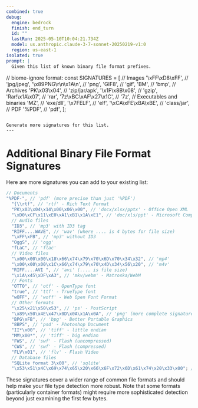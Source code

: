 ```yaml
---
combined: true
debug:
  engine: bedrock
  finish: end_turn
  id: ""
  lastRun: 2025-05-10T10:04:21.734Z
  model: us.anthropic.claude-3-7-sonnet-20250219-v1:0
  region: us-east-1
isolated: true
prompt: |
  Given this list of known binary file format prefixes.

  ```
  // biome-ignore format:
  const SIGNATURES = [
      // Images
      '\xFF\xD8\xFF', // 'jpg/jpeg',
      '\x89PNG\r\n\x1A\n', // 'png',
      'GIF8', // 'gif',
      'BM', // 'bmp',
      // Archives
      'PK\x03\x04', // 'zip/jar/apk',
      '\x1F\x8B\x08', // 'gzip',
      'Rar!\x1A\x07', // 'rar',
      '7z\xBC\xAF\x27\x1C', // '7z',
      // Executables and binaries
      'MZ', // 'exe/dll',
      '\x7FELF', // 'elf',
      '\xCA\xFE\xBA\xBE', // 'class/jar',
      // PDF
      '%PDF', // 'pdf',
  ];
  ```

  Generate more signatures for this list.
---
```


# Additional Binary File Format Signatures

Here are more signatures you can add to your existing list:

```javascript
// Documents
"%PDF-", // 'pdf' (more precise than just '%PDF')
  "{\\rtf", // 'rtf' - Rich Text Format
  "PK\x03\x04\x14\x00\x06\x00", // 'docx/xlsx/pptx' - Office Open XML
  "\xD0\xCF\x11\xE0\xA1\xB1\x1A\xE1", // 'doc/xls/ppt' - Microsoft Compound File Binary Format
  // Audio files
  "ID3", // 'mp3' with ID3 tag
  "RIFF....WAVE", // 'wav' (where .... is 4 bytes for file size)
  "\xFF\xFB", // 'mp3' without ID3
  "OggS", // 'ogg'
  "fLaC", // 'flac'
  // Video files
  "\x00\x00\x00\x18\x66\x74\x79\x70\x6D\x70\x34\x32", // 'mp4'
  "\x00\x00\x00\x1C\x66\x74\x79\x70\x4D\x34\x56\x20", // 'm4v'
  "RIFF....AVI ", // 'avi' (.... is file size)
  "\x1A\x45\xDF\xA3", // 'mkv/webm' - Matroska/WebM
  // Fonts
  "OTTO", // 'otf' - OpenType font
  "true", // 'ttf' - TrueType font
  "wOFF", // 'woff' - Web Open Font Format
  // Other formats
  "\x25\x21\x50\x53", // 'ps' - PostScript
  "\x89\x50\x4E\x47\x0D\x0A\x1A\x0A", // 'png' (more complete signature)
  "BPG\xFB", // 'bpg' - Better Portable Graphics
  "8BPS", // 'psd' - Photoshop Document
  "II*\x00", // 'tiff' - little endian
  "MM\x00*", // 'tiff' - big endian
  "FWS", // 'swf' - Flash (uncompressed)
  "CWS", // 'swf' - Flash (compressed)
  "FLV\x01", // 'flv' - Flash Video
  // Database files
  "SQLite format 3\x00", // 'sqlite'
  "\x53\x51\x4C\x69\x74\x65\x20\x66\x6F\x72\x6D\x61\x74\x20\x33\x00"; // 'sqlite' (in hex)
```

These signatures cover a wider range of common file formats and should help make your file type detection more robust. Note that some formats (particularly container formats) might require more sophisticated detection beyond just examining the first few bytes.
